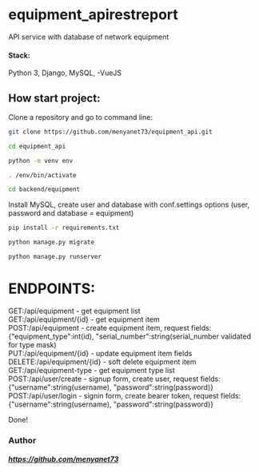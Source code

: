 # equipment_apirestreport

API service with database of network equipment 


#### Stack: 
Python 3, Django, MySQL, -VueJS

## How start project:

Clone a repository and go to command line:

```sh
git clone https://github.com/menyanet73/equipment_api.git
```

```sh
cd equipment_api
```

```sh
python -m venv env
```

```sh
. /env/bin/activate
```

```sh
cd backend/equipment
```

Install MySQL, create user and database with conf.settings options (user, password and database = equipment)

```sh
pip install -r requirements.txt
```

```sh
python manage.py migrate
```

```sh
python manage.py runserver
```
# ENDPOINTS:
GET:/api/equipment - get equipment list <br>
GET:/api/equipment/{id} - get equipment item <br>
POST:/api/equipment - create equipment item, request fields: {"equipment_type":int(id), "serial_number":string(serial_number validated for type mask) <br>
PUT:/api/equipment/{id} - update equipment item fields <br>
DELETE:/api/equipment/{id} - soft delete equipment item <br>
GET:/api/equipment-type - get equipment type list  <br>
POST:/api/user/create - signup form, create user, request fields: {"username":string(username), "password":string(password)} <br>
POST:/api/user/login - signin form, create bearer token, request fields: {"username":string(username), "password":string(password)} <br>



Done!

### Author
##### https://github.com/menyanet73

